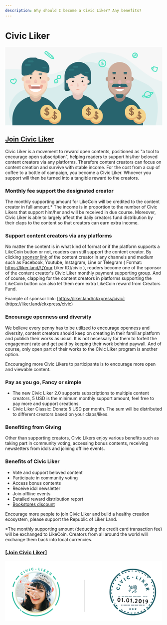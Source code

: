 ```yaml
---
description: Why should I become a Civic Liker? Any benefits?
---
```


# Civic Liker

![](../../.gitbook/assets/likecoin_ad98_2point0-01.png)

## [**Join Civic Liker**](be-a-civic-liker.md)

Civic Liker is a movement to reward open contents, positioned as "a tool to encourage open subscription", helping readers to support his/her beloved content creators via any platforms. Therefore content creators can focus on content creation and survive with stable income. For the cost from a cup of coffee to a bottle of campaign, you become a Civic Liker. Whoever you support will then be turned into a tangible reward to the creators.

### **Monthly fee support the designated creator**

The monthly supporting amount for LikeCoin will be credited to the content creator in full amount.\* The income is in proportion to the number of Civic Likers that support him/her and will be received in due course. Moreover, Civic Liker is able to largely affect the daily creators fund distribution by their claps to the content so that creators can earn extra income.

### **Support content creators via any platforms** 

No matter the content is in what kind of format or if the platform supports a LikeCoin button or not, readers can still support the content creator. By clicking [sponsor link ](../creatortools/sponsor-link.md)of the content creator in any channels and medium such as Facebook, Youtube, Instagram, Line or Telegram \( Format: https://liker.land/\[Your Liker ID\]/civic \), readers become one of the sponsor of the content creator's Civic Liker monthly payment supporting group. And of course, clapping for the content creators in platforms supporting the LikeCoin button can also let them earn extra LikeCoin reward from Creators Fund.

Example of sponsor link: [https://liker.land/ckxpress/civic](https://liker.land/ckxpress/civic)

### **Encourage openness and diversity**

We believe every penny has to be utilized to encourage openness and diversity, content creators should keep on creating in their familiar platform and publish their works as usual. It is not necessary for them to forfeit the engagement rate and get paid by keeping their work behind paywall. And of course, only open part of their works to the Civic Liker program is another option.

Encouraging more Civic Likers to participante is to encourage more open and viewable content.

### Pay as you go, Fancy or simple

* The new Civic Liker 2.0 supports subscriptions to multiple content creators, 5 USD is the minimum monthly support amount, feel free to pay more and support creations.
* Civic Liker Classic: Donate 5 USD per month. The sum will be distributed to different creators based on your claps/likes.

### **Benefiting from Giving**

Other than supporting creators, Civic Likers enjoy various benefits such as taking part in community voting, accessing bonus contents, receiving newsletters from idols and joining offline events.

### **Benefits of Civic Liker**

* Vote and support beloved content
* Participate in community voting
* Access bonus contents
* Receive idol newsletter
* Join offline events
* Detailed reward distribution report
* [Bookstores discount
  ](rationale-and-benefits.md)

Encourage more people to join Civic Liker and build a healthy creation ecosystem, please support the Republic of Liker Land.

\*The monthly supporting amount \(deducting the credit card transaction fee\) will be exchanged to LikeCoin. Creators from all around the world will exchange them back into local currencies. 

### \[[Join **Civic Liker**](be-a-civic-liker.md)\]

![](../../.gitbook/assets/civic-liker.png)


